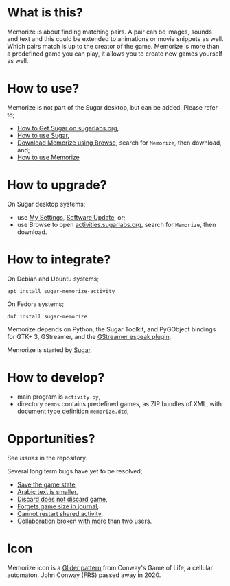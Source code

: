 What is this?
=============

Memorize is about finding matching pairs.  A pair can be images, sounds and text and this could be extended to animations or movie snippets as well.  Which pairs match is up to the creator of the game.  Memorize is more than a predefined game you can play, it allows you to create new games yourself as well.

How to use?
===========

Memorize is not part of the Sugar desktop, but can be added.  Please refer to;

* [How to Get Sugar on sugarlabs.org](https://sugarlabs.org/),
* [How to use Sugar](https://help.sugarlabs.org/),
* [Download Memorize using Browse](https://activities.sugarlabs.org/), search for `Memorize`, then download, and;
* [How to use Memorize](https://help.sugarlabs.org/memorize.html)

How to upgrade?
===============

On Sugar desktop systems;
* use [My Settings](https://help.sugarlabs.org/my_settings.html), [Software Update](https://help.sugarlabs.org/my_settings.html#software-update), or;
* use Browse to open [activities.sugarlabs.org](https://activities.sugarlabs.org/), search for `Memorize`, then download.

How to integrate?
=================

On Debian and Ubuntu systems;

```
apt install sugar-memorize-activity
```

On Fedora systems;

```
dnf install sugar-memorize
```

Memorize depends on Python, the Sugar Toolkit, and PyGObject bindings for GTK+ 3, GStreamer, and the [GStreamer espeak plugin](https://github.com/sugarlabs/gst-plugins-espeak).

Memorize is started by [Sugar](https://github.com/sugarlabs/sugar).

How to develop?
===============

* main program is `activity.py`,
* directory `demos` contains predefined games, as ZIP bundles of XML, with document type definition `memorize.dtd`,

Opportunities?
==============

See _Issues_ in the repository.

Several long term bugs have yet to be resolved;

* [Save the game state](https://bugs.sugarlabs.org/ticket/4373),
* [Arabic text is smaller](https://bugs.sugarlabs.org/ticket/1881),
* [Discard does not discard game](https://bugs.sugarlabs.org/ticket/3154),
* [Forgets game size in journal](https://bugs.sugarlabs.org/ticket/3754),
* [Cannot restart shared activity](https://bugs.sugarlabs.org/ticket/4453),
* [Collaboration broken with more than two users](https://bugs.sugarlabs.org/ticket/4719).

Icon
====

Memorize icon is a [Glider pattern](https://en.wikipedia.org/wiki/Glider_(Conway%27s_Life)) from Conway's Game of Life, a cellular automaton.  John Conway (FRS) passed away in 2020.
